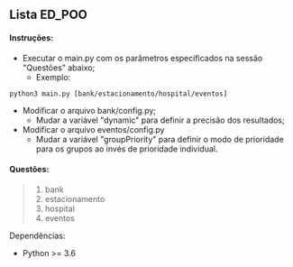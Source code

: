## Lista ED_POO

#### Instruções:

- Executar o main.py com os parâmetros especificados na sessão "Questões" abaixo;
    - Exemplo:
```shell script
python3 main.py [bank/estacionamento/hospital/eventos]
```      
- Modificar o arquivo bank/config.py;
    - Mudar a variável "dynamic" para definir a precisão dos resultados;
- Modificar o arquivo eventos/config.py
    - Mudar a variável "groupPriority" para definir o modo de prioridade para os grupos ao invés de prioridade individual.

#### Questões:
> 1. bank
> 2. estacionamento
> 3. hospital
> 4. eventos

Dependências:
- Python >= 3.6